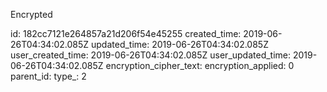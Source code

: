 Encrypted

id: 182cc7121e264857a21d206f54e45255
created_time: 2019-06-26T04:34:02.085Z
updated_time: 2019-06-26T04:34:02.085Z
user_created_time: 2019-06-26T04:34:02.085Z
user_updated_time: 2019-06-26T04:34:02.085Z
encryption_cipher_text: 
encryption_applied: 0
parent_id: 
type_: 2